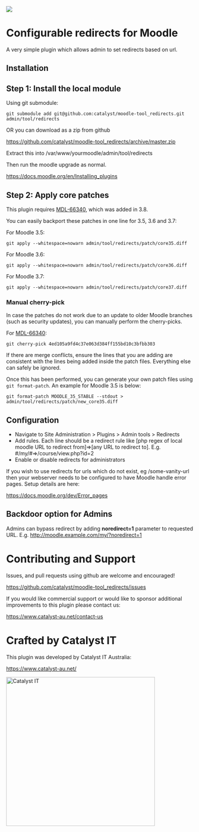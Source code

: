 <a href="https://github.com/catalyst/moodle-tool_redirects/actions">
<img src="https://github.com/catalyst/moodle-tool_redirects/workflows/ci/badge.svg">
</a>

# Configurable redirects for Moodle

A very simple plugin which allows admin to set redirects based on url. 

## Installation

Step 1: Install the local module
--------------------------------

Using git submodule:

```
git submodule add git@github.com:catalyst/moodle-tool_redirects.git admin/tool/redirects
```

OR you can download as a zip from github

https://github.com/catalyst/moodle-tool_redirects/archive/master.zip

Extract this into /var/www/yourmoodle/admin/tool/redirects

Then run the moodle upgrade as normal.

https://docs.moodle.org/en/Installing_plugins


Step 2: Apply core patches
-------------------------------

This plugin requires [MDL-66340](https://tracker.moodle.org/browse/MDL-66340), which was added in 3.8.

You can easily backport these patches in one line for 3.5, 3.6 and 3.7:

For Moodle 3.5:

```
git apply --whitespace=nowarn admin/tool/redirects/patch/core35.diff
```

For Moodle 3.6:

```
git apply --whitespace=nowarn admin/tool/redirects/patch/core36.diff
```

For Moodle 3.7:

```
git apply --whitespace=nowarn admin/tool/redirects/patch/core37.diff
```

### Manual cherry-pick
In case the patches do not work due to an update to older Moodle branches (such as security updates), you can manually perform the cherry-picks.

For [MDL-66340](https://tracker.moodle.org/browse/MDL-66340):

```
git cherry-pick 4ed105a9fd4c37e063d384ff155bd10c3bfbb303
```
If there are merge conflicts, ensure the lines that you are adding are consistent with the lines being added inside the patch files. Everything else can safely be ignored.

Once this has been performed, you can generate your own patch files using `git format-patch`. An example for Moodle 3.5 is below:
```
git format-patch MOODLE_35_STABLE --stdout > admin/tool/redirects/patch/new_core35.diff
```

## Configuration

* Navigate to Site Administration > Plugins > Admin tools > Redirects
* Add rules. Each line should be a redirect rule like [php regex of local moodle URL to redirect from]=>[any URL to redirect to]. E.g. #/my/#=>/course/view.php?id=2 
* Enable or disable redirects for administrators

If you wish to use redirects for urls which do not exist, eg /some-vanity-url then your webserver
needs to be configured to have Moodle handle error pages. Setup details are here:

https://docs.moodle.org/dev/Error_pages

## Backdoor option for Admins
Admins can bypass redirect by adding **noredirect=1** parameter to requested URL. E.g. http://moodle.example.com/my/?noredirect=1

# Contributing and Support

Issues, and pull requests using github are welcome and encouraged!

https://github.com/catalyst/moodle-tool_redirects/issues

If you would like commercial support or would like to sponsor additional improvements
to this plugin please contact us:

https://www.catalyst-au.net/contact-us


# Crafted by Catalyst IT
This plugin was developed by Catalyst IT Australia:

https://www.catalyst-au.net/

<img alt="Catalyst IT" src="https://cdn.rawgit.com/CatalystIT-AU/moodle-auth_saml2/master/pix/catalyst-logo.svg" width="400">

